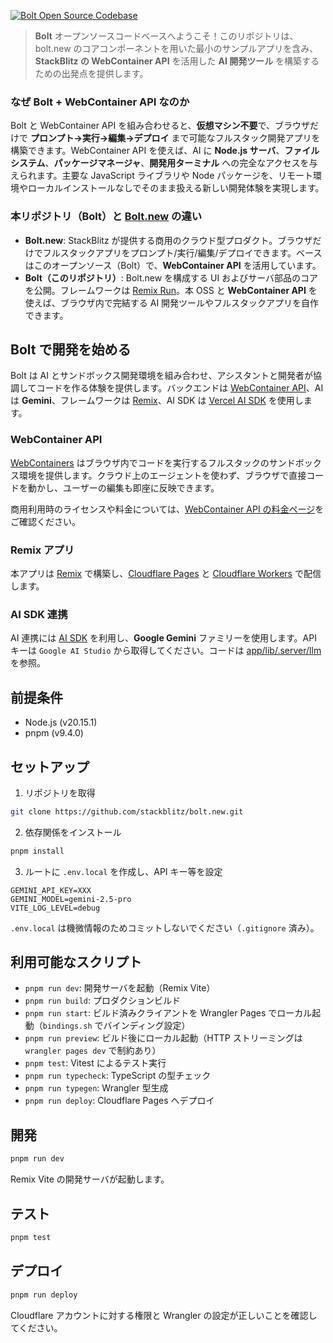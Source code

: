 [![Bolt Open Source Codebase](./public/social_preview_index.jpg)](https://bolt.new)

> **Bolt** オープンソースコードベースへようこそ！このリポジトリは、bolt.new のコアコンポーネントを用いた最小のサンプルアプリを含み、**StackBlitz の WebContainer API** を活用した **AI 開発ツール** を構築するための出発点を提供します。

### なぜ Bolt + WebContainer API なのか

Bolt と WebContainer API を組み合わせると、**仮想マシン不要**で、ブラウザだけで **プロンプト→実行→編集→デプロイ** まで可能なフルスタック開発アプリを構築できます。WebContainer API を使えば、AI に **Node.js サーバ**、**ファイルシステム**、**パッケージマネージャ**、**開発用ターミナル** への完全なアクセスを与えられます。主要な JavaScript ライブラリや Node パッケージを、リモート環境やローカルインストールなしでそのまま扱える新しい開発体験を実現します。

### 本リポジトリ（Bolt）と [Bolt.new](https://bolt.new) の違い

- **Bolt.new**: StackBlitz が提供する商用のクラウド型プロダクト。ブラウザだけでフルスタックアプリをプロンプト/実行/編集/デプロイできます。ベースはこのオープンソース（Bolt）で、**WebContainer API** を活用しています。
- **Bolt（このリポジトリ）**: Bolt.new を構成する UI およびサーバ部品のコアを公開。フレームワークは [Remix Run](https://remix.run/)。本 OSS と **WebContainer API** を使えば、ブラウザ内で完結する AI 開発ツールやフルスタックアプリを自作できます。

## Bolt で開発を始める

Bolt は AI とサンドボックス開発環境を組み合わせ、アシスタントと開発者が協調してコードを作る体験を提供します。バックエンドは [WebContainer API](https://webcontainers.io/api)、AI は **Gemini**、フレームワークは [Remix](https://remix.run/)、AI SDK は [Vercel AI SDK](https://sdk.vercel.ai/) を使用します。

### WebContainer API

[WebContainers](https://webcontainers.io/) はブラウザ内でコードを実行するフルスタックのサンドボックス環境を提供します。クラウド上のエージェントを使わず、ブラウザで直接コードを動かし、ユーザーの編集も即座に反映できます。

商用利用時のライセンスや料金については、[WebContainer API の料金ページ](https://stackblitz.com/pricing#webcontainer-api)をご確認ください。

### Remix アプリ

本アプリは [Remix](https://remix.run/) で構築し、[Cloudflare Pages](https://pages.cloudflare.com/) と [Cloudflare Workers](https://workers.cloudflare.com/) で配信します。

### AI SDK 連携

AI 連携には [AI SDK](https://github.com/vercel/ai) を利用し、**Google Gemini** ファミリーを使用します。API キーは `Google AI Studio` から取得してください。コードは [app/lib/.server/llm](./app/lib/.server/llm) を参照。

## 前提条件

- Node.js (v20.15.1)
- pnpm (v9.4.0)

## セットアップ

1. リポジトリを取得

```bash
git clone https://github.com/stackblitz/bolt.new.git
```

2. 依存関係をインストール

```bash
pnpm install
```

3. ルートに `.env.local` を作成し、API キー等を設定

```
GEMINI_API_KEY=XXX
GEMINI_MODEL=gemini-2.5-pro
VITE_LOG_LEVEL=debug
```

`.env.local` は機微情報のためコミットしないでください（`.gitignore` 済み）。

## 利用可能なスクリプト

- `pnpm run dev`: 開発サーバを起動（Remix Vite）
- `pnpm run build`: プロダクションビルド
- `pnpm run start`: ビルド済みクライアントを Wrangler Pages でローカル起動（`bindings.sh` でバインディング設定）
- `pnpm run preview`: ビルド後にローカル起動（HTTP ストリーミングは `wrangler pages dev` で制約あり）
- `pnpm test`: Vitest によるテスト実行
- `pnpm run typecheck`: TypeScript の型チェック
- `pnpm run typegen`: Wrangler 型生成
- `pnpm run deploy`: Cloudflare Pages へデプロイ

## 開発

```bash
pnpm run dev
```

Remix Vite の開発サーバが起動します。

## テスト

```bash
pnpm test
```

## デプロイ

```bash
pnpm run deploy
```

Cloudflare アカウントに対する権限と Wrangler の設定が正しいことを確認してください。
